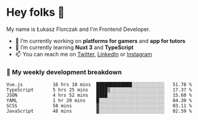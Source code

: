 # Hey folks 👋

My name is Łukasz Florczak and I'm Frontend Developer. 

- 🔭 I’m currently working on **platforms for gamers** and **app for tutors**
- 🌱 I’m currently learning **Nuxt 3** and **TypeScript**
- 📫 You can reach me on [Twitter](https://twitter.com/lukaszflorczak), [LinkedIn](https://pl.linkedin.com/in/lukasz-florczak) or [Instagram](https://instagram.com/lukaszflorczak)


### 🧮 My weekly development breakdown

<!--START_SECTION:waka-->

```text
Vue.js           16 hrs 10 mins  █████████████░░░░░░░░░░░░   51.78 %
TypeScript       5 hrs 25 mins   ████▒░░░░░░░░░░░░░░░░░░░░   17.37 %
JSON             4 hrs 52 mins   ████░░░░░░░░░░░░░░░░░░░░░   15.60 %
YAML             1 hr 20 mins    █░░░░░░░░░░░░░░░░░░░░░░░░   04.30 %
SCSS             58 mins         ▓░░░░░░░░░░░░░░░░░░░░░░░░   03.11 %
JavaScript       48 mins         ▓░░░░░░░░░░░░░░░░░░░░░░░░   02.59 %
```

<!--END_SECTION:waka-->

<!--
**lukaszflorczak/lukaszflorczak** is a ✨ _special_ ✨ repository because its `README.md` (this file) appears on your GitHub profile.

Here are some ideas to get you started:

- 🔭 I’m currently working on ...
- 🌱 I’m currently learning ...
- 👯 I’m looking to collaborate on ...
- 🤔 I’m looking for help with ...
- 💬 Ask me about ...
- 📫 How to reach me: ...
- 😄 Pronouns: ...
- ⚡ Fun fact: ...
-->
